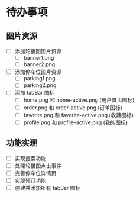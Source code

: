 # 待办事项

## 图片资源
- [ ] 添加轮播图图片资源
  - [ ] banner1.png
  - [ ] banner2.png
- [ ] 添加停车位图片资源
  - [ ] parking1.png
  - [ ] parking2.png
- [ ] 添加 tabBar 图标
  - [ ] home.png 和 home-active.png (用户首页图标)
  - [ ] order.png 和 order-active.png (订单图标)
  - [ ] favorite.png 和 favorite-active.png (收藏图标)
  - [ ] profile.png 和 profile-active.png (我的图标)

## 功能实现
- [ ] 实现搜索功能
- [ ] 处理轮播图点击事件
- [ ] 完善停车位详情页
- [ ] 实现预订功能
- [ ] 创建并添加所有 tabBar 图标 